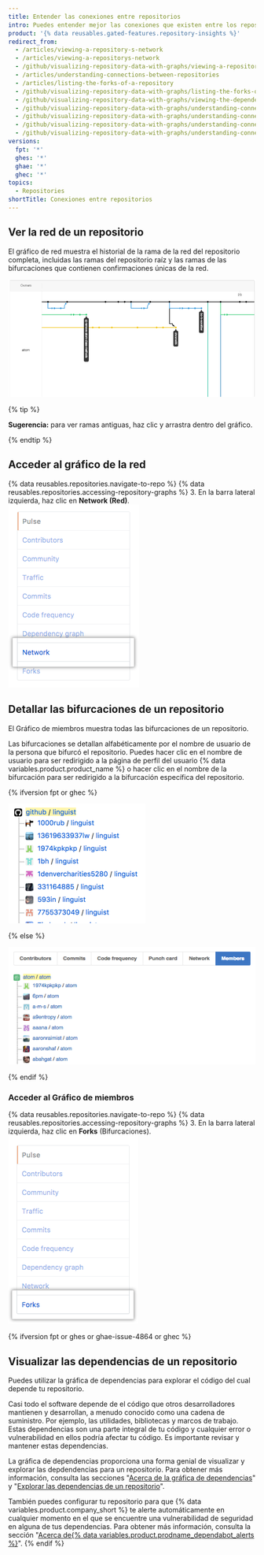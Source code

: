 ```yaml
---
title: Entender las conexiones entre repositorios
intro: Puedes entender mejor las conexiones que existen entre los repositorios si ves la red y las bifurcaciones de este y los proyectos que dependen de él.
product: '{% data reusables.gated-features.repository-insights %}'
redirect_from:
  - /articles/viewing-a-repository-s-network
  - /articles/viewing-a-repositorys-network
  - /github/visualizing-repository-data-with-graphs/viewing-a-repositorys-network
  - /articles/understanding-connections-between-repositories
  - /articles/listing-the-forks-of-a-repository
  - /github/visualizing-repository-data-with-graphs/listing-the-forks-of-a-repository
  - /github/visualizing-repository-data-with-graphs/viewing-the-dependencies-of-a-repository
  - /github/visualizing-repository-data-with-graphs/understanding-connections-between-repositories
  - /github/visualizing-repository-data-with-graphs/understanding-connections-between-repositories/viewing-a-repositorys-network
  - /github/visualizing-repository-data-with-graphs/understanding-connections-between-repositories/listing-the-forks-of-a-repository
  - /github/visualizing-repository-data-with-graphs/understanding-connections-between-repositories/viewing-the-dependencies-of-a-repository
versions:
  fpt: '*'
  ghes: '*'
  ghae: '*'
  ghec: '*'
topics:
  - Repositories
shortTitle: Conexiones entre repositorios
---
```


## Ver la red de un repositorio

El gráfico de red muestra el historial de la rama de la red del repositorio completa, incluidas las ramas del repositorio raíz y las ramas de las bifurcaciones que contienen confirmaciones únicas de la red.

![Gráfico de red del repositorio](/assets/images/help/graphs/repo_network_graph.png)

{% tip %}

**Sugerencia:** para ver ramas antiguas, haz clic y arrastra dentro del gráfico.

{% endtip %}

## Acceder al gráfico de la red

{% data reusables.repositories.navigate-to-repo %}
{% data reusables.repositories.accessing-repository-graphs %}
3. En la barra lateral izquierda, haz clic en **Network (Red)**. ![Pestaña de red](/assets/images/help/graphs/network_tab.png)

## Detallar las bifurcaciones de un repositorio

El Gráfico de miembros muestra todas las bifurcaciones de un repositorio.

Las bifurcaciones se detallan alfabéticamente por el nombre de usuario de la persona que bifurcó el repositorio. Puedes hacer clic en el nombre de usuario para ser redirigido a la página de perfil del usuario {% data variables.product.product_name %} o hacer clic en el nombre de la bifurcación para ser redirigido a la bifurcación específica del repositorio.

{% ifversion fpt or ghec %}

![Gráfico de miembros del repositorio](/assets/images/help/graphs/repo_forks_graph_dotcom.png)

{% else %}

![Gráfico de miembros del repositorio](/assets/images/help/graphs/repo_members_graph.png)

{% endif %}

### Acceder al Gráfico de miembros

{% data reusables.repositories.navigate-to-repo %}
{% data reusables.repositories.accessing-repository-graphs %}
3. En la barra lateral izquierda, haz clic en **Forks** (Bifurcaciones). ![Pestaña Forks (Bifurcaciones)](/assets/images/help/graphs/graphs-sidebar-forks-tab.png)

{% ifversion fpt or ghes or ghae-issue-4864 or ghec %}
## Visualizar las dependencias de un repositorio

Puedes utilizar la gráfica de dependencias para explorar el código del cual depende tu repositorio.

Casi todo el software depende de el código que otros desarrolladores mantienen y desarrollan, a menudo conocido como una cadena de suministro. Por ejemplo, las utilidades, bibliotecas y marcos de trabajo. Estas dependencias son una parte integral de tu código y cualquier error o vulnerabilidad en ellos podría afectar tu código. Es importante revisar y mantener estas dependencias.

La gráfica de dependencias proporciona una forma genial de visualizar y explorar las depdendencias para un repositorio. Para obtener más información, consulta las secciones "[Acerca de la gráfica de dependencias](/code-security/supply-chain-security/about-the-dependency-graph)" y "[Explorar las dependencias de un repositorio](/code-security/supply-chain-security/exploring-the-dependencies-of-a-repository)".

También puedes configurar tu repositorio para que {% data variables.product.company_short %} te alerte automáticamente en cualquier momento en el que se encuentre una vulnerabilidad de seguridad en alguna de tus dependencias. Para obtener más información, consulta la sección "[Acerca de{% data variables.product.prodname_dependabot_alerts %}](/github/managing-security-vulnerabilities/about-alerts-for-vulnerable-dependencies)".
{% endif %}
